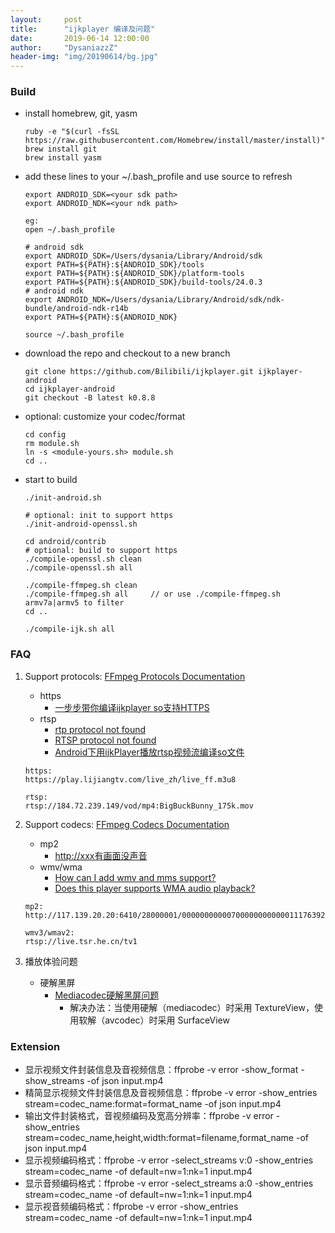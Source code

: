 ```yaml
---
layout:     post
title:      "ijkplayer 编译及问题"
date:       2019-06-14 12:00:00
author:     "DysaniazzZ"
header-img: "img/20190614/bg.jpg"
---
```


### Build

  * install homebrew, git, yasm

    ```
    ruby -e "$(curl -fsSL https://raw.githubusercontent.com/Homebrew/install/master/install)"
    brew install git
    brew install yasm
    ```

  * add these lines to your ~/.bash_profile and use source to refresh

    ```
    export ANDROID_SDK=<your sdk path>
    export ANDROID_NDK=<your ndk path>
    
    eg:
    open ~/.bash_profile
    
    # android sdk
    export ANDROID_SDK=/Users/dysania/Library/Android/sdk
    export PATH=${PATH}:${ANDROID_SDK}/tools
    export PATH=${PATH}:${ANDROID_SDK}/platform-tools
    export PATH=${PATH}:${ANDROID_SDK}/build-tools/24.0.3
    # android ndk
    export ANDROID_NDK=/Users/dysania/Library/Android/sdk/ndk-bundle/android-ndk-r14b
    export PATH=${PATH}:${ANDROID_NDK}

    source ~/.bash_profile
    ```

  * download the repo and checkout to a new branch

    ```
    git clone https://github.com/Bilibili/ijkplayer.git ijkplayer-android
    cd ijkplayer-android
    git checkout -B latest k0.8.8
    ```

  * optional: customize your codec/format

    ```
    cd config
    rm module.sh
    ln -s <module-yours.sh> module.sh
    cd ..
    ```

  * start to build

    ```
    ./init-android.sh

    # optional: init to support https
    ./init-android-openssl.sh

    cd android/contrib
    # optional: build to support https
    ./compile-openssl.sh clean
    ./compile-openssl.sh all

    ./compile-ffmpeg.sh clean
    ./compile-ffmpeg.sh all		// or use ./compile-ffmpeg.sh armv7a|armv5 to filter
    cd ..

    ./compile-ijk.sh all
    ```

### FAQ

  1. Support protocols: [FFmpeg Protocols Documentation](http://www.ffmpeg.org/ffmpeg-protocols.html)
     * https
       * [一步步带你编译ijkplayer so支持HTTPS](https://www.imooc.com/article/33930)
     * rtsp
       * [rtp protocol not found](https://github.com/bilibili/ijkplayer/issues/2199)
       * [RTSP protocol not found](https://github.com/bilibili/ijkplayer/issues/208)
       * [Android下用ijkPlayer播放rtsp视频流编译so文件](http://aduroidpc.top/2017/06/10/Android%E4%B8%8B%E7%94%A8ijkPlayer%E6%92%AD%E6%94%BErtsp%E8%A7%86%E9%A2%91%E6%B5%81%E7%BC%96%E8%AF%91so%E6%96%87%E4%BB%B6/)

      ```
      https:
      https://play.lijiangtv.com/live_zh/live_ff.m3u8

      rtsp:
      rtsp://184.72.239.149/vod/mp4:BigBuckBunny_175k.mov
      ```

  2. Support codecs: [FFmpeg Codecs Documentation](https://ffmpeg.org/ffmpeg-codecs.html)
     * mp2
       * [http://xxx有画面没声音](https://github.com/bilibili/ijkplayer/issues/3951)
     * wmv/wma
       * [How can I add wmv and mms support?](https://github.com/bilibili/ijkplayer/issues/82)
       * [Does this player supports WMA audio playback? ](https://github.com/bilibili/ijkplayer/issues/1327)

      ```
      mp2:
      http://117.139.20.20:6410/28000001/00000000000700000000000011176392

      wmv3/wmav2:
      rtsp://live.tsr.he.cn/tv1
      ```

  3. 播放体验问题
     * 硬解黑屏
       * [Mediacodec硬解黑屏问题](https://github.com/Bilibili/ijkplayer/issues/3181)
         * 解决办法：当使用硬解（mediacodec）时采用 TextureView，使用软解（avcodec）时采用 SurfaceView

### Extension

  * 显示视频文件封装信息及音视频信息：ffprobe -v error -show_format -show_streams -of json input.mp4
  * 精简显示视频文件封装信息及音视频信息：ffprobe -v error -show_entries stream=codec_name:format=format_name -of json input.mp4
  * 输出文件封装格式，音视频编码及宽高分辨率：ffprobe -v error -show_entries stream=codec_name,height,width:format=filename,format_name -of json input.mp4
  * 显示视频编码格式：ffprobe -v error -select_streams v:0 -show_entries stream=codec_name -of default=nw=1:nk=1 input.mp4
  * 显示音频编码格式：ffprobe -v error -select_streams a:0 -show_entries stream=codec_name -of default=nw=1:nk=1 input.mp4
  * 显示视音频编码格式：ffprobe -v error -show_entries stream=codec_name -of default=nw=1:nk=1 input.mp4